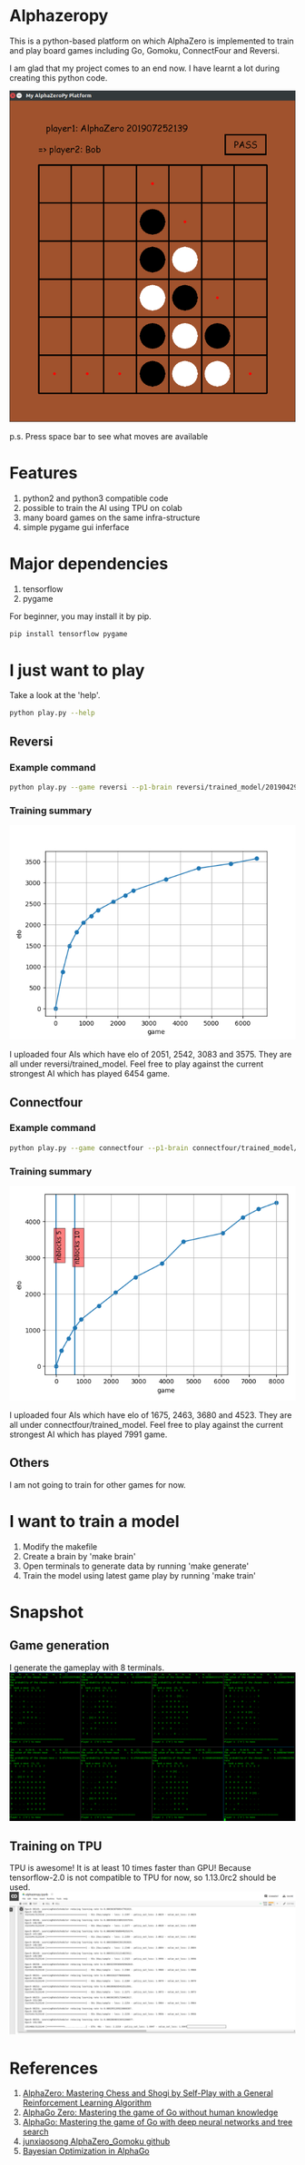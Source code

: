 # Alphazeropy
This is a python-based platform on which AlphaZero is implemented to train and play board games including Go, Gomoku, ConnectFour and Reversi.

I am glad that my project comes to an end now. I have learnt a lot during creating this python code.

![](connectfour/figs/snap_connectfour.png)

p.s. Press space bar to see what moves are available

# Features
1. python2 and python3 compatible code
1. possible to train the AI using TPU on colab
1. many board games on the same infra-structure
1. simple pygame gui inferface

# Major dependencies
1. tensorflow
1. pygame

For beginner, you may install it by pip.

```bash
pip install tensorflow pygame
```

# I just want to play

Take a look at the 'help'.

```bash
python play.py --help
```

## Reversi

### Example command
```bash
python play.py --game reversi --p1-brain reversi/trained_model/201904290601_reversi_board_8_8_res_blocks_10_filters_48
```

### Training summary
![](reversi/figs/elo_vs_game.png)

I uploaded four AIs which have elo of 2051, 2542, 3083 and 3575.
They are all under reversi/trained_model.
Feel free to play against the current strongest AI which has played 6454 game.

## Connectfour

### Example command
```bash
python play.py --game connectfour --p1-brain connectfour/trained_model/201907252139_connectfour_n_in_row_4_board_6_7_res_blocks_10_filters_48
```

### Training summary
![](connectfour/figs/elo_vs_game.png)

I uploaded four AIs which have elo of 1675, 2463, 3680 and 4523.
They are all under connectfour/trained_model.
Feel free to play against the current strongest AI which has played 7991 game.

## Others
I am not going to train for other games for now.

# I want to train a model
1. Modify the makefile
1. Create a brain by 'make brain'
1. Open terminals to generate data by running 'make generate'
1. Train the model using latest game play by running 'make train'

# Snapshot

## Game generation
I generate the gameplay with 8 terminals.
![](reversi/figs/snap_selfplaying.png)

## Training on TPU
TPU is awesome! It is at least 10 times faster than GPU!
Because tensorflow-2.0 is not compatible to TPU for now, so 1.13.0rc2 should be used.
![](reversi/figs/snap_finaltraining.png)

# References
1. [AlphaZero: Mastering Chess and Shogi by Self-Play with a General Reinforcement Learning Algorithm](https://arxiv.org/abs/1712.01815)
1. [AlphaGo Zero: Mastering the game of Go without human knowledge](https://www.nature.com/articles/nature24270.epdf?author_access_token=VJXbVjaSHxFoctQQ4p2k4tRgN0jAjWel9jnR3ZoTv0PVW4gB86EEpGqTRDtpIz-2rmo8-KG06gqVobU5NSCFeHILHcVFUeMsbvwS-lxjqQGg98faovwjxeTUgZAUMnRQ)
1. [AlphaGo: Mastering the game of Go with deep neural networks and tree search](https://storage.googleapis.com/deepmind-media/alphago/AlphaGoNaturePaper.pdf)
1. [junxiaosong AlphaZero_Gomoku github](https://github.com/junxiaosong/AlphaZero_Gomoku/)
1. [Bayesian Optimization in AlphaGo](https://arxiv.org/abs/1812.06855)

